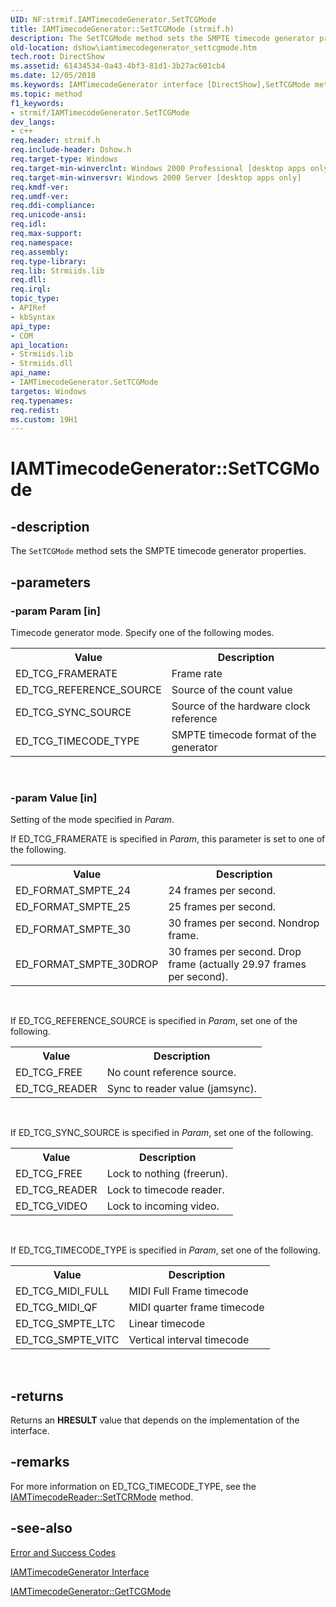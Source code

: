 ```yaml
---
UID: NF:strmif.IAMTimecodeGenerator.SetTCGMode
title: IAMTimecodeGenerator::SetTCGMode (strmif.h)
description: The SetTCGMode method sets the SMPTE timecode generator properties.
old-location: dshow\iamtimecodegenerator_settcgmode.htm
tech.root: DirectShow
ms.assetid: 61434534-0a43-4bf3-81d1-3b27ac601cb4
ms.date: 12/05/2018
ms.keywords: IAMTimecodeGenerator interface [DirectShow],SetTCGMode method, IAMTimecodeGenerator.SetTCGMode, IAMTimecodeGenerator::SetTCGMode, IAMTimecodeGeneratorSetTCGMode, SetTCGMode, SetTCGMode method [DirectShow], SetTCGMode method [DirectShow],IAMTimecodeGenerator interface, dshow.iamtimecodegenerator_settcgmode, strmif/IAMTimecodeGenerator::SetTCGMode
ms.topic: method
f1_keywords:
- strmif/IAMTimecodeGenerator.SetTCGMode
dev_langs:
- c++
req.header: strmif.h
req.include-header: Dshow.h
req.target-type: Windows
req.target-min-winverclnt: Windows 2000 Professional [desktop apps only]
req.target-min-winversvr: Windows 2000 Server [desktop apps only]
req.kmdf-ver: 
req.umdf-ver: 
req.ddi-compliance: 
req.unicode-ansi: 
req.idl: 
req.max-support: 
req.namespace: 
req.assembly: 
req.type-library: 
req.lib: Strmiids.lib
req.dll: 
req.irql: 
topic_type:
- APIRef
- kbSyntax
api_type:
- COM
api_location:
- Strmiids.lib
- Strmiids.dll
api_name:
- IAMTimecodeGenerator.SetTCGMode
targetos: Windows
req.typenames: 
req.redist: 
ms.custom: 19H1
---
```


# IAMTimecodeGenerator::SetTCGMode


## -description



The <code>SetTCGMode</code> method sets the SMPTE timecode generator properties.




## -parameters




### -param Param [in]

Timecode generator mode. Specify one of the following modes.

<table>
<tr>
<th>Value
                </th>
<th>Description
                </th>
</tr>
<tr>
<td>ED_TCG_FRAMERATE</td>
<td>Frame rate</td>
</tr>
<tr>
<td>ED_TCG_REFERENCE_SOURCE</td>
<td>Source of the count value</td>
</tr>
<tr>
<td>ED_TCG_SYNC_SOURCE</td>
<td>Source of the hardware clock reference</td>
</tr>
<tr>
<td>ED_TCG_TIMECODE_TYPE</td>
<td>SMPTE timecode format of the generator</td>
</tr>
</table>
 


### -param Value [in]

Setting of the mode specified in <i>Param</i>.

If ED_TCG_FRAMERATE is specified in <i>Param</i>, this parameter is set to one of the following.

<table>
<tr>
<th>Value
                </th>
<th>Description
                </th>
</tr>
<tr>
<td>ED_FORMAT_SMPTE_24</td>
<td>24 frames per second.</td>
</tr>
<tr>
<td>ED_FORMAT_SMPTE_25</td>
<td>25 frames per second.</td>
</tr>
<tr>
<td>ED_FORMAT_SMPTE_30</td>
<td>30 frames per second. Nondrop frame.</td>
</tr>
<tr>
<td>ED_FORMAT_SMPTE_30DROP</td>
<td>30 frames per second. Drop frame (actually 29.97 frames per second).</td>
</tr>
</table>
 

If ED_TCG_REFERENCE_SOURCE is specified in <i>Param</i>, set one of the following.

<table>
<tr>
<th>Value
                </th>
<th>Description
                </th>
</tr>
<tr>
<td>ED_TCG_FREE</td>
<td>No count reference source.</td>
</tr>
<tr>
<td>ED_TCG_READER</td>
<td>Sync to reader value (jamsync).</td>
</tr>
</table>
 

If ED_TCG_SYNC_SOURCE is specified in <i>Param</i>, set one of the following.

<table>
<tr>
<th>Value
                </th>
<th>Description
                </th>
</tr>
<tr>
<td>ED_TCG_FREE</td>
<td>Lock to nothing (freerun).</td>
</tr>
<tr>
<td>ED_TCG_READER</td>
<td>Lock to timecode reader.</td>
</tr>
<tr>
<td>ED_TCG_VIDEO</td>
<td>Lock to incoming video.</td>
</tr>
</table>
 

If ED_TCG_TIMECODE_TYPE is specified in <i>Param</i>, set one of the following.

<table>
<tr>
<th>Value
                </th>
<th>Description
                </th>
</tr>
<tr>
<td>ED_TCG_MIDI_FULL</td>
<td>MIDI Full Frame timecode</td>
</tr>
<tr>
<td>ED_TCG_MIDI_QF</td>
<td>MIDI quarter frame timecode</td>
</tr>
<tr>
<td>ED_TCG_SMPTE_LTC</td>
<td>Linear timecode</td>
</tr>
<tr>
<td>ED_TCG_SMPTE_VITC</td>
<td>Vertical interval timecode</td>
</tr>
</table>
 


## -returns



Returns an <b>HRESULT</b> value that depends on the implementation of the interface.




## -remarks



For more information on ED_TCG_TIMECODE_TYPE, see the <a href="https://docs.microsoft.com/windows/desktop/api/strmif/nf-strmif-iamtimecodereader-settcrmode">IAMTimecodeReader::SetTCRMode</a> method.




## -see-also




<a href="https://docs.microsoft.com/windows/desktop/DirectShow/error-and-success-codes">Error and Success Codes</a>



<a href="https://docs.microsoft.com/windows/desktop/api/strmif/nn-strmif-iamtimecodegenerator">IAMTimecodeGenerator Interface</a>



<a href="https://docs.microsoft.com/windows/desktop/api/strmif/nf-strmif-iamtimecodegenerator-gettcgmode">IAMTimecodeGenerator::GetTCGMode</a>
 

 

